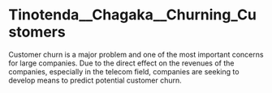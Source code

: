 # Tinotenda__Chagaka__Churning_Customers
Customer churn is a major problem and one of the most important concerns for large companies. Due to the direct effect on the revenues of the companies, especially in the telecom field, companies are seeking to develop means to predict potential customer churn. 
